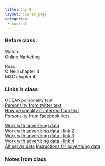 ```yaml
---
title: Day 8
layout: course_page
categories:
 - content
---
```


### Before class:

Watch:  
[Online Marketing](https://www.youtube.com/watch?v=6bG5ps5KdDo)

Read:  
O'Neill chapter 4  
M&C chapter 4

### Links in class
[OCEAN personality test](https://ocean.cambridgeanalytica.org/)  
[Personality from twitter text](https://personality-insights-livedemo.mybluemix.net/)  
[How personality is inferred from text](https://console.bluemix.net/docs/services/personality-insights/science.html#researchInfer)  
[Personality from Facebook likes](https://applymagicsauce.com/)

[Work with advertising data](http://104.236.197.250/shiny/radiant/inst/app/)  
[Work with advertising data - link 2](http://104.131.110.228/shiny/radiant/inst/app/)  
[Work with advertising data - link 3](http://104.131.22.26/shiny/radiant/inst/app/)  
[Work with advertising data - link 4](http://104.131.110.163/shiny/radiant/inst/app/)  
[Alt server data](https://vnijs.shinyapps.io/radiant/)
[Instructions for advertising data](../day8inclass/)


### Notes from class
